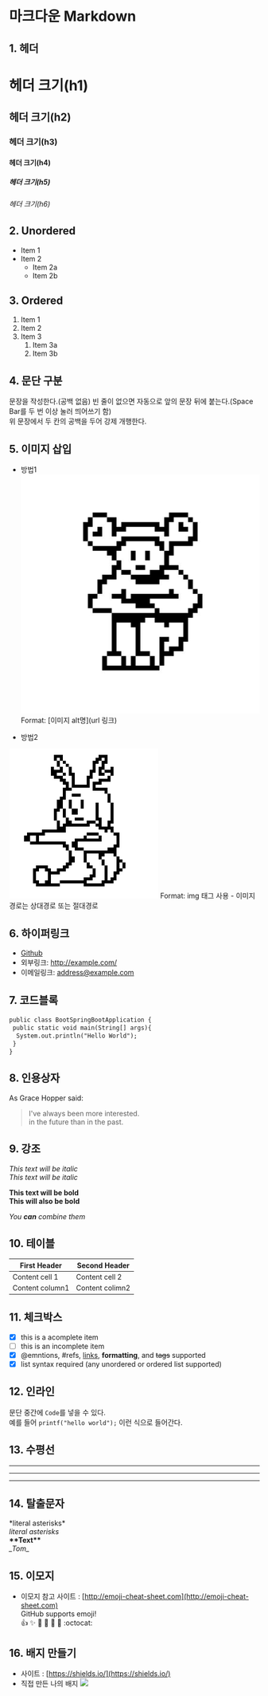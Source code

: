 # 마크다운 Markdown

## 1. 헤더 

# 헤더 크기(h1)
## 헤더 크기(h2)
### 헤더 크기(h3)
#### 헤더 크기(h4)
##### 헤더 크기(h5)
###### 헤더 크기(h6)

## 2. Unordered
* Item 1
* Item 2
  * Item 2a
  * Item 2b
  
## 3. Ordered
1. Item 1
1. Item 2
1. Item 3
   1. Item 3a
   1. Item 3b

## 4. 문단 구분
문장을 작성한다.(공백 없음)
빈 줄이 없으면 자동으로 앞의 문장 뒤에 붙는다.(Space Bar를 두 번 이상 눌러 띄어쓰기 함)  
위 문장에서 두 칸의 공백을 두어 강제 개행한다.

## 5. 이미지 삽입
* 방법1  
![Github logo](/images/frog.jpg)  
Format: [이미지 alt명](url 링크)

* 방법2  
<img src="/images/deerdog.jpg" width="300px" height="300px" title="px지정" alt="deerdog">  
Format: img 태그 사용 - 이미지 경로는 상대경로 또는 절대경로

## 6. 하이퍼링크
* [Github](http://github.com"깃허브")  
* 외부링크: <http://example.com/>  
* 이메일링크: address@example.com

## 7. 코드블록
```
public class BootSpringBootApplication {  
 public static void main(String[] args){  
  System.out.println("Hello World");  
 }  
}  
```

## 8. 인용상자
As Grace Hopper said:

> I've always been more interested.  
> in the future than in the past.

## 9. 강조
*This text will be italic*  
_This text will be italic_  

**This text will be bold**  
__This will also be bold__  

*You **can** combine them*  

## 10. 테이블
First Header | Second Header  
-------------- | ----------------  
Content cell 1 | Content cell 2  
Content column1 | Content colimn2  

## 11. 체크박스
- [x] this is a acomplete item  
- [ ] this is an incomplete item
- [x] @emntions, #refs, [links](), **formatting**, and <del>tags</del> supported
- [x] list syntax required (any unordered or ordered list supported)

## 12. 인라인 
문단 중간에 `Code`를 넣을 수 있다.  
예를 들어 `printf("hello world");` 이런 식으로 들어간다.

## 13. 수평선
---  
***  
___  

## 14. 탈출문자
\*literal asterisks\*  
*literal asterisks*  
__\*\*Text\*\*__  
_\_Tom\__

## 15. 이모지
* 이모지 참고 사이트 : [http://emoji-cheat-sheet.com](http://emoji-cheat-sheet.com)  
GitHub supports emoji!  
:+1: :sparkles: :camel: :tada:
:rocket: :metal: :octocat:  

## 16. 배지 만들기
* 사이트 : [https://shields.io/](https://shields.io/)  
* 직접 만든 나의 배지 <img src="https://img.shields.io/badge/license-esks-yellow">

